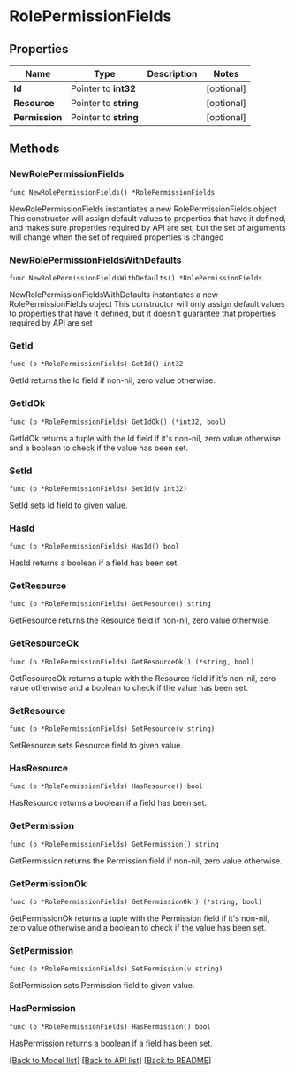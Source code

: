 # RolePermissionFields

## Properties

Name | Type | Description | Notes
------------ | ------------- | ------------- | -------------
**Id** | Pointer to **int32** |  | [optional] 
**Resource** | Pointer to **string** |  | [optional] 
**Permission** | Pointer to **string** |  | [optional] 

## Methods

### NewRolePermissionFields

`func NewRolePermissionFields() *RolePermissionFields`

NewRolePermissionFields instantiates a new RolePermissionFields object
This constructor will assign default values to properties that have it defined,
and makes sure properties required by API are set, but the set of arguments
will change when the set of required properties is changed

### NewRolePermissionFieldsWithDefaults

`func NewRolePermissionFieldsWithDefaults() *RolePermissionFields`

NewRolePermissionFieldsWithDefaults instantiates a new RolePermissionFields object
This constructor will only assign default values to properties that have it defined,
but it doesn't guarantee that properties required by API are set

### GetId

`func (o *RolePermissionFields) GetId() int32`

GetId returns the Id field if non-nil, zero value otherwise.

### GetIdOk

`func (o *RolePermissionFields) GetIdOk() (*int32, bool)`

GetIdOk returns a tuple with the Id field if it's non-nil, zero value otherwise
and a boolean to check if the value has been set.

### SetId

`func (o *RolePermissionFields) SetId(v int32)`

SetId sets Id field to given value.

### HasId

`func (o *RolePermissionFields) HasId() bool`

HasId returns a boolean if a field has been set.

### GetResource

`func (o *RolePermissionFields) GetResource() string`

GetResource returns the Resource field if non-nil, zero value otherwise.

### GetResourceOk

`func (o *RolePermissionFields) GetResourceOk() (*string, bool)`

GetResourceOk returns a tuple with the Resource field if it's non-nil, zero value otherwise
and a boolean to check if the value has been set.

### SetResource

`func (o *RolePermissionFields) SetResource(v string)`

SetResource sets Resource field to given value.

### HasResource

`func (o *RolePermissionFields) HasResource() bool`

HasResource returns a boolean if a field has been set.

### GetPermission

`func (o *RolePermissionFields) GetPermission() string`

GetPermission returns the Permission field if non-nil, zero value otherwise.

### GetPermissionOk

`func (o *RolePermissionFields) GetPermissionOk() (*string, bool)`

GetPermissionOk returns a tuple with the Permission field if it's non-nil, zero value otherwise
and a boolean to check if the value has been set.

### SetPermission

`func (o *RolePermissionFields) SetPermission(v string)`

SetPermission sets Permission field to given value.

### HasPermission

`func (o *RolePermissionFields) HasPermission() bool`

HasPermission returns a boolean if a field has been set.


[[Back to Model list]](../README.md#documentation-for-models) [[Back to API list]](../README.md#documentation-for-api-endpoints) [[Back to README]](../README.md)


